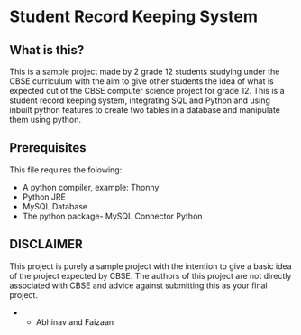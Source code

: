 # Student Record Keeping System
## What is this?
This is a sample project made by 2 grade 12 students studying under the CBSE curriculum with the aim to give other students the idea of what is expected out of the CBSE computer science project for grade 12.
This is a student record keeping system, integrating SQL and Python and using inbuilt python features to create two tables in a database and manipulate them using python.
## Prerequisites
This file requires the folowing:
- A python compiler, example: Thonny
- Python JRE
- MySQL Database
- The python package- MySQL Connector Python
## DISCLAIMER
This project is purely a sample project with the intention to give a basic idea of the project expected by CBSE. The authors of this project are not directly associated with CBSE and advice against submitting this as your final project. 

- - Abhinav and Faizaan
